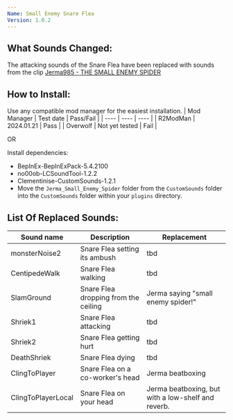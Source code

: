 ```yaml
---
Name: Small Enemy Snare Flea
Version: 1.0.2
---
```


## What Sounds Changed:
The attacking sounds of the Snare Flea have been replaced with sounds from the clip [Jerma985 - THE SMALL ENEMY SPIDER](https://www.youtube.com/watch?v=WKy6KE70xLY)

## How to Install:

Use any compatible mod manager for the easiest installation.
| Mod Manager | Test date | Pass/Fail |
| ---- | ---- | ---- |
| R2ModMan | 2024.01.21 | Pass |
| Overwolf | Not yet tested | Fail |

OR

Install dependencies:
- BepInEx-BepInExPack-5.4.2100
- no00ob-LCSoundTool-1.2.2
- Clementinise-CustomSounds-1.2.1
- Move the `Jerma_Small_Enemy_Spider` folder from the `CustomSounds` folder into the `CustomSounds` folder within your `plugins` directory.

## List Of Replaced Sounds:
| Sound name | Description | Replacement |
| ---- | ---- | ---- |
| monsterNoise2 | Snare Flea setting its ambush | tbd |
| CentipedeWalk | Snare Flea walking | tbd |
| SlamGround | Snare Flea dropping from the ceiling | Jerma saying "small enemy spider!" |
| Shriek1 | Snare Flea attacking | tbd |
| Shriek2 | Snare Flea getting hurt | tbd |
| DeathShriek | Snare Flea dying | tbd |
| ClingToPlayer | Snare Flea on a co-worker's head | Jerma beatboxing |
| ClingToPlayerLocal | Snare Flea on your head | Jerma beatboxing, but with a low-shelf and reverb. |